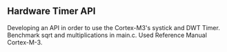 ## Hardware Timer API

Developing an API in order to use the Cortex-M3's systick and DWT Timer. Benchmark sqrt and multiplications in main.c. Used Reference Manual Cortex-M-3.
